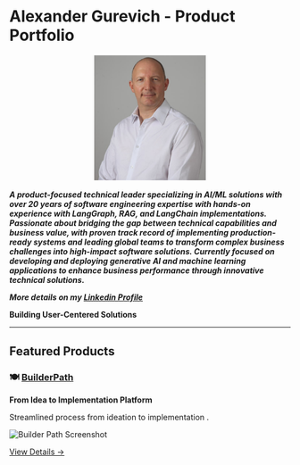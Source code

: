 # Alexander Gurevich - Product Portfolio

<p align="center">
  <img src="assets/BusinessCard.png" alt="Alexander Gurevich" width="200"/>
</p>

***A product-focused technical leader specializing in AI/ML solutions with over 20 years of 
 software engineering expertise with hands-on experience with LangGraph, RAG, and 
 LangChain implementations. Passionate about bridging the gap between 
 technical capabilities and business value, with proven track record of implementing 
 production-ready  systems and leading global teams to transform complex business 
 challenges into high-impact software solutions. Currently focused on developing and 
 deploying generative AI and machine learning applications to enhance business performance 
 through innovative technical solutions.***

***More details on my [Linkedin Profile](https://www.linkedin.com/in/alexandergurevich/)***

**Building User-Centered Solutions**

---

## Featured Products

### 🍽️ [BuilderPath](products/builder-path.md)
**From Idea to Implementation Platform**

Streamlined process from ideation to implementation .

![Builder Path Screenshot](assets/products/builder-path-thumb.png)

<!-- **Key Impact:**  -->



[View Details →](products/builder-path.md)